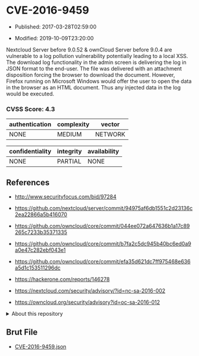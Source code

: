 # CVE-2016-9459

- Published: 2017-03-28T02:59:00

- Modified: 2019-10-09T23:20:00

Nextcloud Server before 9.0.52 & ownCloud Server before 9.0.4 are vulnerable to a log pollution vulnerability potentially leading to a local XSS. The download log functionality in the admin screen is delivering the log in JSON format to the end-user. The file was delivered with an attachment disposition forcing the browser to download the document. However, Firefox running on Microsoft Windows would offer the user to open the data in the browser as an HTML document. Thus any injected data in the log would be executed.

### CVSS Score: **4.3**

| authentication | complexity | vector |
| --- | --- | --- |
| NONE | MEDIUM | NETWORK |

| confidentiality | integrity | availability |
| --- | --- | --- |
| NONE | PARTIAL | NONE |

## References

* http://www.securityfocus.com/bid/97284

* https://github.com/nextcloud/server/commit/94975af6db1551c2d23136c2ea22866a5b416070

* https://github.com/owncloud/core/commit/044ee072a647636b1a17c89265c7233b35371335

* https://github.com/owncloud/core/commit/b7fa2c5dc945b40bc6ed0a9a0e47c282ebf043e1

* https://github.com/owncloud/core/commit/efa35d621dc7ff975468e636a5d1c153511296dc

* https://hackerone.com/reports/146278

* https://nextcloud.com/security/advisory/?id=nc-sa-2016-002

* https://owncloud.org/security/advisory?id=oc-sa-2016-012

<details>
<summary>About this repository</summary> 

  This repository is part of the project [Live Hack CVE](https://github.com/Live-Hack-CVE). Main website can be found [www.live-hack.org](https://www.live-hack.org) 
  
  Made by [Sn0wAlice](https://github.com/Sn0wAlice) for the people that care about security and need to have a feed of the latest CVEs. Hope you enjoy it, don't forget to star the repo and follow me on [Twitter](https://twitter.com/Sn0wAlice) and [Github](https://github.com/Sn0wAlice). And that is my [personnal website](https://www.alice-snow.me/)

  - [Home Page](https://github.com/Live-Hack-CVE)
  - [Framework](https://github.com/Live-Hack-CVE/cve-framework)
  - [CVE database](https://github.com/Live-Hack-CVE/full_database)
  - [Changelog](https://github.com/Live-Hack-CVE/Changelog)
</details>

## Brut File

* [CVE-2016-9459.json](https://raw.githubusercontent.com/Live-Hack-CVE/full_database/main/cves/2016/CVE-2016-9459.json)

